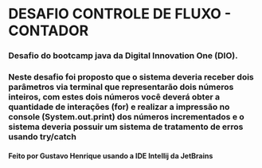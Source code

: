 # DESAFIO CONTROLE DE FLUXO - CONTADOR
### Desafio do bootcamp java da Digital Innovation One (DIO).
### Neste desafio foi proposto que o sistema deveria receber dois parâmetros via terminal que representarão dois números inteiros, com estes dois números você deverá obter a quantidade de interações (for) e realizar a impressão no console (System.out.print) dos números incrementados e o sistema deveria possuir um sistema de tratamento de erros usando try/catch
#### Feito por Gustavo Henrique usando a IDE Intellij da JetBrains